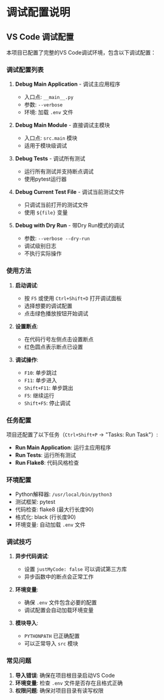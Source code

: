 # 调试配置说明

## VS Code 调试配置

本项目已配置了完整的VS Code调试环境，包含以下调试配置：

### 调试配置列表

1. **Debug Main Application** - 调试主应用程序
   - 入口点: `__main__.py`
   - 参数: `--verbose`
   - 环境: 加载 `.env` 文件

2. **Debug Main Module** - 直接调试主模块
   - 入口点: `src.main` 模块
   - 适用于模块级调试

3. **Debug Tests** - 调试所有测试
   - 运行所有测试并支持断点调试
   - 使用pytest运行器

4. **Debug Current Test File** - 调试当前测试文件
   - 只调试当前打开的测试文件
   - 使用 `${file}` 变量

5. **Debug with Dry Run** - 带Dry Run模式的调试
   - 参数: `--verbose --dry-run`
   - 调试级别日志
   - 不执行实际操作

### 使用方法

1. **启动调试**:
   - 按 `F5` 或使用 `Ctrl+Shift+D` 打开调试面板
   - 选择想要的调试配置
   - 点击绿色播放按钮开始调试

2. **设置断点**:
   - 在代码行号左侧点击设置断点
   - 红色圆点表示断点已设置

3. **调试操作**:
   - `F10`: 单步跳过
   - `F11`: 单步进入
   - `Shift+F11`: 单步跳出
   - `F5`: 继续运行
   - `Shift+F5`: 停止调试

### 任务配置

项目还配置了以下任务（`Ctrl+Shift+P` -> "Tasks: Run Task"）:

- **Run Main Application**: 运行主应用程序
- **Run Tests**: 运行所有测试
- **Run Flake8**: 代码风格检查

### 环境配置

- Python解释器: `/usr/local/bin/python3`
- 测试框架: pytest
- 代码检查: flake8 (最大行长度90)
- 格式化: black (行长度90)
- 环境变量: 自动加载 `.env` 文件

### 调试技巧

1. **异步代码调试**: 
   - 设置 `justMyCode: false` 可以调试第三方库
   - 异步函数中的断点会正常工作

2. **环境变量**: 
   - 确保 `.env` 文件包含必要的配置
   - 调试配置会自动加载环境变量

3. **模块导入**: 
   - `PYTHONPATH` 已正确配置
   - 可以正常导入 `src` 模块

### 常见问题

1. **导入错误**: 确保在项目根目录启动VS Code
2. **环境变量**: 检查 `.env` 文件是否存在且格式正确
3. **权限问题**: 确保对项目目录有读写权限
